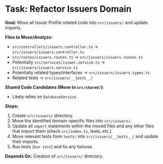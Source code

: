# Task: Refactor Issuers Domain

**Goal:** Move all Issuer Profile related code into `src/issuers/` and update imports.

**Files to Move/Analyze:**

*   `src/controllers/issuers.controller.ts` -> `src/issuers/issuers.controller.ts`
*   `src/routes/issuers.routes.ts` -> `src/issuers/issuers.routes.ts`
*   Potentially `src/services/issuer.service.ts` -> `src/issuers/issuers.service.ts`
*   Potentially related types/interfaces -> `src/issuers/issuers.types.ts`
*   Related tests -> `src/issuers/__tests__/`

**Shared Code Candidates (Move to `src/shared/`):**

*   Likely relies on `DatabaseService`.

**Steps:**

1.  Create `src/issuers/` directory.
2.  Move the identified domain-specific files into `src/issuers/`.
3.  Update all `import` statements within the moved files and any other files that import them (check `src/index.ts`, tests, etc.).
4.  Move relevant tests from `tests/` into `src/issuers/__tests__/` and update their imports.
5.  Run tests (`bun test`) and fix any failures.

**Depends On:** Creation of `src/issuers/` directory. 